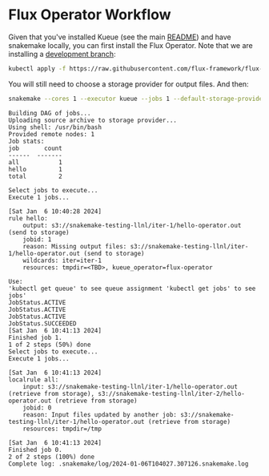 # Flux Operator Workflow

Given that you've installed Kueue (see the main [README](../README.md)) and have snakemake locally, you can
first install the Flux Operator. Note that we are installing a [development branch](https://github.com/flux-framework/flux-operator/issues/211):

```bash
kubectl apply -f https://raw.githubusercontent.com/flux-framework/flux-operator/test-refactor-modular/examples/dist/flux-operator-refactor.yaml
```

You will still need to choose a storage provider for output files. And then:

```bash
snakemake --cores 1 --executor kueue --jobs 1 --default-storage-provider s3 --default-storage-prefix s3://snakemake-testing-llnl
```
```console
Building DAG of jobs...
Uploading source archive to storage provider...
Using shell: /usr/bin/bash
Provided remote nodes: 1
Job stats:
job       count
------  -------
all           1
hello         1
total         2

Select jobs to execute...
Execute 1 jobs...

[Sat Jan  6 10:40:28 2024]
rule hello:
    output: s3://snakemake-testing-llnl/iter-1/hello-operator.out (send to storage)
    jobid: 1
    reason: Missing output files: s3://snakemake-testing-llnl/iter-1/hello-operator.out (send to storage)
    wildcards: iter=iter-1
    resources: tmpdir=<TBD>, kueue_operator=flux-operator

Use:
'kubectl get queue' to see queue assignment 'kubectl get jobs' to see jobs'
JobStatus.ACTIVE
JobStatus.ACTIVE
JobStatus.ACTIVE
JobStatus.SUCCEEDED
[Sat Jan  6 10:41:13 2024]
Finished job 1.
1 of 2 steps (50%) done
Select jobs to execute...
Execute 1 jobs...

[Sat Jan  6 10:41:13 2024]
localrule all:
    input: s3://snakemake-testing-llnl/iter-1/hello-operator.out (retrieve from storage), s3://snakemake-testing-llnl/iter-2/hello-operator.out (retrieve from storage)
    jobid: 0
    reason: Input files updated by another job: s3://snakemake-testing-llnl/iter-1/hello-operator.out (retrieve from storage)
    resources: tmpdir=/tmp

[Sat Jan  6 10:41:13 2024]
Finished job 0.
2 of 2 steps (100%) done
Complete log: .snakemake/log/2024-01-06T104027.307126.snakemake.log
```
